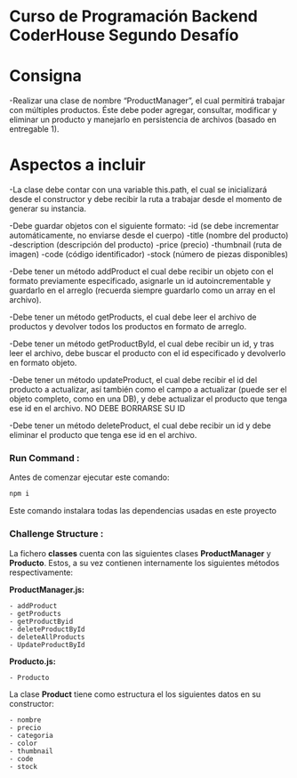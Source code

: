 # Curso de Programación Backend CoderHouse Segundo Desafío

# Consigna

-Realizar una clase de nombre “ProductManager”, el cual permitirá trabajar con múltiples productos. Éste debe poder agregar, consultar, modificar y eliminar un producto y manejarlo en persistencia de archivos (basado en entregable 1).

# Aspectos a incluir

-La clase debe contar con una variable this.path, el cual se inicializará desde el constructor y debe recibir la ruta a trabajar desde el momento de generar su instancia.

-Debe guardar objetos con el siguiente formato:
    -id (se debe incrementar automáticamente, no enviarse desde el cuerpo)
    -title (nombre del producto)
    -description (descripción del producto)
    -price (precio)
    -thumbnail (ruta de imagen)
    -code (código identificador)
    -stock (número de piezas disponibles)

-Debe tener un método addProduct el cual debe recibir un objeto con el formato previamente especificado, asignarle un id autoincrementable y guardarlo en el arreglo (recuerda siempre guardarlo como un array en el archivo).

-Debe tener un método getProducts, el cual debe leer el archivo de productos y devolver todos los productos en formato de arreglo.

-Debe tener un método getProductById, el cual debe recibir un id, y tras leer el archivo, debe buscar el producto con el id especificado y devolverlo en formato objeto.

-Debe tener un método updateProduct, el cual debe recibir el id del producto a actualizar, así también como el campo a actualizar (puede ser el objeto completo, como en una DB), y debe actualizar el producto que tenga ese id en el archivo. NO DEBE BORRARSE SU ID 

-Debe tener un método deleteProduct, el cual debe recibir un id y debe eliminar el producto que tenga ese id en el archivo.


### Run Command : 
Antes de comenzar ejecutar este comando:

```sh
npm i
```
Este comando instalara todas las dependencias usadas en este proyecto 
### Challenge Structure :

La fichero **classes** cuenta con las siguientes clases  **ProductManager** y **Producto**. Estos, a su vez contienen internamente los siguientes métodos respectivamente:

**ProductManager.js:**
```
- addProduct
- getProducts
- getProductByid
- deleteProductById
- deleteAllProducts
- UpdateProductById
```
**Producto.js:**
```
- Producto
```
La clase **Product** tiene como estructura el los siguientes datos en su constructor:

```
- nombre
- precio
- categoria
- color
- thumbnail
- code
- stock
```




